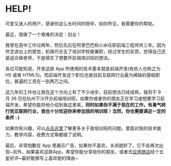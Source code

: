 # HELP!
      
可爱又迷人的用户，感谢你这么长时间的陪伴，如你所见，我需要你的帮助。
      
最近，我做了一个艰难的决定：创业！
      
我曾在高中工作过两年，然后先后在阿里巴巴和小米任职前端工程师共三年。因为怀念讲台上的感觉，机缘巧合去了培训学校做兼职，经过学生的反馈，觉得自己还是适合做老师，于是萌生了想要开前端培训班的想法。
      
各位可能知道，开发这款 App 所使用的技术基本就是前端开发(有些人也称之为 H5 或者 HTML5)。而前端开发这个职位也是目前互联网行业最为稀缺的基础职位，普遍的工资在一到两万之间。
      
这几年的工作也让我在这个方向上有了不少进步，目前想法已经成熟，我将于 9 月 26 日在杭州下沙开办前端培训班，如果你或者你的朋友正在学习或想要学习前端开发，希望你能将他介绍到我这里来。**同时如果你不满于现在的工作，有勇气转行到互联网行业，我也十分欢迎你来参加我的培训班！当然，你也需要满足一定的条件 : )**
      
如果你有兴趣，可以[点击这里](https://xieranmaya.github.io/fe-training/)了解更多关于我培训班的问题。里面对我的技术能力，教学内容，收费方式等都做了说明。
      
最后，非常抱歉在 App 里展示广告，如果你不喜欢，关闭就好了，它不会再次出现~另外，如果喜欢这款App，希望你能分享给你的朋友，或者去[应用商店](https://chrome.google.com/webstore/detail/oald-7-%E7%89%9B%E6%B4%A5%E9%AB%98%E9%98%B6%E7%AC%AC%E4%B8%83%E7%89%88/adodeopedjkoofdbblibackjdklbnepe?hl=zh-CN&gl=CN&authuser=1)给个五星好评~最好能够写上喜欢她的理由~
